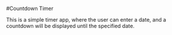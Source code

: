 #Countdown Timer

This is a simple timer app, where the user can enter a date, and a countdown will be displayed until the specified date.
